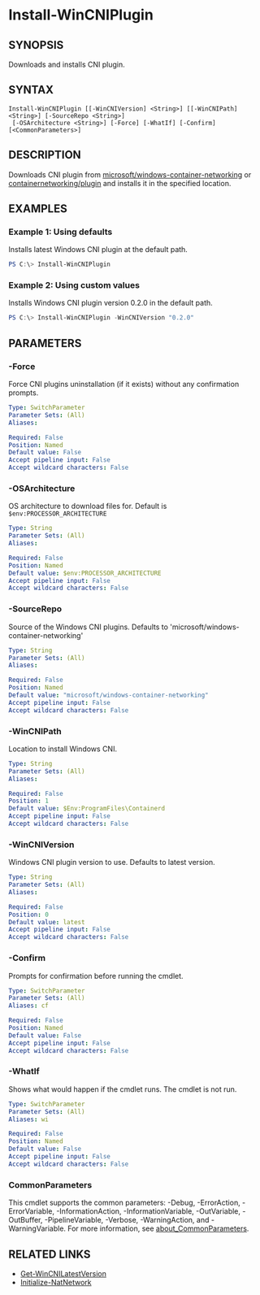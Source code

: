 ﻿---
external help file: containers-toolkit-help.xml
Module Name: containers-toolkit
online version:
schema: 2.0.0
---

# Install-WinCNIPlugin

## SYNOPSIS

Downloads and installs CNI plugin.

## SYNTAX

```
Install-WinCNIPlugin [[-WinCNIVersion] <String>] [[-WinCNIPath] <String>] [-SourceRepo <String>]
 [-OSArchitecture <String>] [-Force] [-WhatIf] [-Confirm] [<CommonParameters>]
```

## DESCRIPTION

Downloads CNI plugin from [microsoft/windows-container-networking](https://github.com/microsoft/windows-container-networking/releases) or [containernetworking/plugin](https://github.com/containernetworking/plugins) and installs it in the specified location.

## EXAMPLES

### Example 1: Using defaults

Installs latest Windows CNI plugin at the default path.

```powershell
PS C:\> Install-WinCNIPlugin
```

### Example 2: Using custom values

Installs Windows CNI plugin version 0.2.0 in the default path.

```powershell
PS C:\> Install-WinCNIPlugin -WinCNIVersion "0.2.0"
```

## PARAMETERS

### -Force

Force CNI plugins uninstallation (if it exists) without any confirmation prompts.

```yaml
Type: SwitchParameter
Parameter Sets: (All)
Aliases:

Required: False
Position: Named
Default value: False
Accept pipeline input: False
Accept wildcard characters: False
```

### -OSArchitecture

OS architecture to download files for.
Default is `$env:PROCESSOR_ARCHITECTURE`

```yaml
Type: String
Parameter Sets: (All)
Aliases:

Required: False
Position: Named
Default value: $env:PROCESSOR_ARCHITECTURE
Accept pipeline input: False
Accept wildcard characters: False
```

### -SourceRepo

Source of the Windows CNI plugins.
Defaults to 'microsoft/windows-container-networking'

```yaml
Type: String
Parameter Sets: (All)
Aliases:

Required: False
Position: Named
Default value: "microsoft/windows-container-networking"
Accept pipeline input: False
Accept wildcard characters: False
```

### -WinCNIPath

Location to install Windows CNI.

```yaml
Type: String
Parameter Sets: (All)
Aliases:

Required: False
Position: 1
Default value: $Env:ProgramFiles\Containerd
Accept pipeline input: False
Accept wildcard characters: False
```

### -WinCNIVersion

Windows CNI plugin version to use.
Defaults to latest version.

```yaml
Type: String
Parameter Sets: (All)
Aliases:

Required: False
Position: 0
Default value: latest
Accept pipeline input: False
Accept wildcard characters: False
```

### -Confirm

Prompts for confirmation before running the cmdlet.

```yaml
Type: SwitchParameter
Parameter Sets: (All)
Aliases: cf

Required: False
Position: Named
Default value: False
Accept pipeline input: False
Accept wildcard characters: False
```

### -WhatIf

Shows what would happen if the cmdlet runs.
The cmdlet is not run.

```yaml
Type: SwitchParameter
Parameter Sets: (All)
Aliases: wi

Required: False
Position: Named
Default value: False
Accept pipeline input: False
Accept wildcard characters: False
```

### CommonParameters

This cmdlet supports the common parameters: -Debug, -ErrorAction, -ErrorVariable, -InformationAction, -InformationVariable, -OutVariable, -OutBuffer, -PipelineVariable, -Verbose, -WarningAction, and -WarningVariable. For more information, see [about_CommonParameters](http://go.microsoft.com/fwlink/?LinkID=113216).

## RELATED LINKS

- [Get-WinCNILatestVersion](Get-WinCNILatestVersion.md)
- [Initialize-NatNetwork](Initialize-NatNetwork.md)
